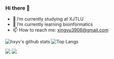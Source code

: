 ### Hi there 👋

<!--
**hxyv/hxyv** is a ✨ _special_ ✨ repository because its `README.md` (this file) appears on your GitHub profile.
-->

- 🔭 I’m currently studying at XJTLU
- 🌱 I’m currently learning bioinformatics
- 📫 How to reach me: xingyu3906@gmail.com

![hxyv's github stats](https://github-readme-stats.vercel.app/api?username=hxyv&show_icons=true&count_private=true&line_height=40)
![Top Langs](https://github-readme-stats.vercel.app/api/top-langs/?username=hxyv&hide=html)

![](https://visitor-badge.glitch.me/badge?page_id=hxyv.readme)
![](http://antzuhl.cn:4000/get/@hxyv.readme)
